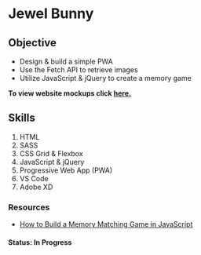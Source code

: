 # Jewel Bunny

## Objective
* Design & build a simple PWA
* Use the Fetch API to retrieve images
* Utilize JavaScript & jQuery to create a memory game

__To view website mockups click [here.](https://www.youriwims.com/jewel-bunny/)__

## Skills
1. HTML
2. SASS
3. CSS Grid & Flexbox
4. JavaScript & jQuery
5. Progressive Web App (PWA)
6. VS Code
7. Adobe XD

### Resources
* [How to Build a Memory Matching Game in JavaScript](https://scotch.io/tutorials/how-to-build-a-memory-matching-game-in-javascript) 

#### Status: In Progress 
